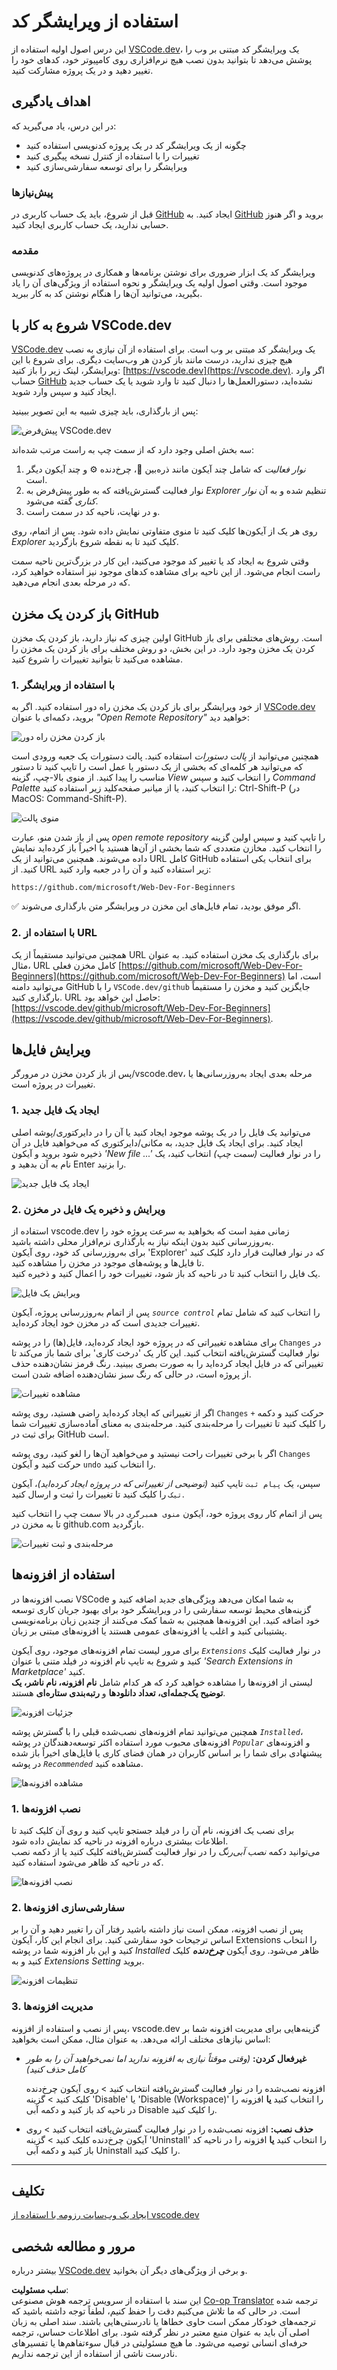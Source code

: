 <!--
CO_OP_TRANSLATOR_METADATA:
{
  "original_hash": "7aa6e4f270d38d9cb17f2b5bd86b863d",
  "translation_date": "2025-08-24T13:03:16+00:00",
  "source_file": "8-code-editor/1-using-a-code-editor/README.md",
  "language_code": "fa"
}
-->
# استفاده از ویرایشگر کد

این درس اصول اولیه استفاده از [VSCode.dev](https://vscode.dev)، یک ویرایشگر کد مبتنی بر وب را پوشش می‌دهد تا بتوانید بدون نصب هیچ نرم‌افزاری روی کامپیوتر خود، کدهای خود را تغییر دهید و در یک پروژه مشارکت کنید.

## اهداف یادگیری

در این درس، یاد می‌گیرید که:

- چگونه از یک ویرایشگر کد در یک پروژه کدنویسی استفاده کنید
- تغییرات را با استفاده از کنترل نسخه پیگیری کنید
- ویرایشگر را برای توسعه سفارشی‌سازی کنید

### پیش‌نیازها

قبل از شروع، باید یک حساب کاربری در [GitHub](https://github.com) ایجاد کنید. به [GitHub](https://github.com/) بروید و اگر هنوز حسابی ندارید، یک حساب کاربری ایجاد کنید.

### مقدمه

ویرایشگر کد یک ابزار ضروری برای نوشتن برنامه‌ها و همکاری در پروژه‌های کدنویسی موجود است. وقتی اصول اولیه یک ویرایشگر و نحوه استفاده از ویژگی‌های آن را یاد بگیرید، می‌توانید آن‌ها را هنگام نوشتن کد به کار ببرید.

## شروع به کار با VSCode.dev

[VSCode.dev](https://vscode.dev) یک ویرایشگر کد مبتنی بر وب است. برای استفاده از آن نیازی به نصب هیچ چیزی ندارید، درست مانند باز کردن هر وب‌سایت دیگری. برای شروع با این ویرایشگر، لینک زیر را باز کنید: [https://vscode.dev](https://vscode.dev). اگر وارد حساب [GitHub](https://github.com/) نشده‌اید، دستورالعمل‌ها را دنبال کنید تا وارد شوید یا یک حساب جدید ایجاد کنید و سپس وارد شوید.

پس از بارگذاری، باید چیزی شبیه به این تصویر ببینید:

![پیش‌فرض VSCode.dev](../../../../8-code-editor/images/default-vscode-dev.png)

سه بخش اصلی وجود دارد که از سمت چپ به راست مرتب شده‌اند:

1. _نوار فعالیت_ که شامل چند آیکون مانند ذره‌بین 🔎، چرخ‌دنده ⚙️ و چند آیکون دیگر است.
2. نوار فعالیت گسترش‌یافته که به طور پیش‌فرض به _Explorer_ تنظیم شده و به آن _نوار کناری_ گفته می‌شود.
3. و در نهایت، ناحیه کد در سمت راست.

روی هر یک از آیکون‌ها کلیک کنید تا منوی متفاوتی نمایش داده شود. پس از اتمام، روی _Explorer_ کلیک کنید تا به نقطه شروع بازگردید.

وقتی شروع به ایجاد کد یا تغییر کد موجود می‌کنید، این کار در بزرگ‌ترین ناحیه سمت راست انجام می‌شود. از این ناحیه برای مشاهده کدهای موجود نیز استفاده خواهید کرد، که در مرحله بعدی انجام می‌دهید.

## باز کردن یک مخزن GitHub

اولین چیزی که نیاز دارید، باز کردن یک مخزن GitHub است. روش‌های مختلفی برای باز کردن یک مخزن وجود دارد. در این بخش، دو روش مختلف برای باز کردن یک مخزن را مشاهده می‌کنید تا بتوانید تغییرات را شروع کنید.

### 1. با استفاده از ویرایشگر

از خود ویرایشگر برای باز کردن یک مخزن راه دور استفاده کنید. اگر به [VSCode.dev](https://vscode.dev) بروید، دکمه‌ای با عنوان _"Open Remote Repository"_ خواهید دید:

![باز کردن مخزن راه دور](../../../../8-code-editor/images/open-remote-repository.png)

همچنین می‌توانید از _پالت دستورات_ استفاده کنید. پالت دستورات یک جعبه ورودی است که می‌توانید هر کلمه‌ای که بخشی از یک دستور یا عمل است را تایپ کنید تا دستور مناسب را پیدا کنید. از منوی بالا-چپ، گزینه _View_ را انتخاب کنید و سپس _Command Palette_ را انتخاب کنید، یا از میانبر صفحه‌کلید زیر استفاده کنید: Ctrl-Shift-P (در MacOS: Command-Shift-P).

![منوی پالت](../../../../8-code-editor/images/palette-menu.png)

پس از باز شدن منو، عبارت _open remote repository_ را تایپ کنید و سپس اولین گزینه را انتخاب کنید. مخازن متعددی که شما بخشی از آن‌ها هستید یا اخیراً باز کرده‌اید نمایش داده می‌شوند. همچنین می‌توانید از یک URL کامل GitHub برای انتخاب یکی استفاده کنید. از URL زیر استفاده کنید و آن را در جعبه وارد کنید:

```
https://github.com/microsoft/Web-Dev-For-Beginners
```

✅ اگر موفق بودید، تمام فایل‌های این مخزن در ویرایشگر متن بارگذاری می‌شوند.

### 2. با استفاده از URL

همچنین می‌توانید مستقیماً از یک URL برای بارگذاری یک مخزن استفاده کنید. به عنوان مثال، URL کامل مخزن فعلی [https://github.com/microsoft/Web-Dev-For-Beginners](https://github.com/microsoft/Web-Dev-For-Beginners) است، اما می‌توانید دامنه GitHub را با `VSCode.dev/github` جایگزین کنید و مخزن را مستقیماً بارگذاری کنید. URL حاصل این خواهد بود: [https://vscode.dev/github/microsoft/Web-Dev-For-Beginners](https://vscode.dev/github/microsoft/Web-Dev-For-Beginners).

## ویرایش فایل‌ها

پس از باز کردن مخزن در مرورگر/vscode.dev، مرحله بعدی ایجاد به‌روزرسانی‌ها یا تغییرات در پروژه است.

### 1. ایجاد یک فایل جدید

می‌توانید یک فایل را در یک پوشه موجود ایجاد کنید یا آن را در دایرکتوری/پوشه اصلی ایجاد کنید. برای ایجاد یک فایل جدید، به مکانی/دایرکتوری که می‌خواهید فایل در آن ذخیره شود بروید و آیکون _'New file ...'_ را در نوار فعالیت _(سمت چپ)_ انتخاب کنید، یک نام به آن بدهید و Enter را بزنید.

![ایجاد یک فایل جدید](../../../../8-code-editor/images/create-new-file.png)

### 2. ویرایش و ذخیره یک فایل در مخزن

استفاده از vscode.dev زمانی مفید است که بخواهید به سرعت پروژه خود را به‌روزرسانی کنید بدون اینکه نیاز به بارگذاری نرم‌افزار محلی داشته باشید.  
برای به‌روزرسانی کد خود، روی آیکون 'Explorer' که در نوار فعالیت قرار دارد کلیک کنید تا فایل‌ها و پوشه‌های موجود در مخزن را مشاهده کنید.  
یک فایل را انتخاب کنید تا در ناحیه کد باز شود، تغییرات خود را اعمال کنید و ذخیره کنید.

![ویرایش یک فایل](../../../../8-code-editor/images/edit-a-file.png)

پس از اتمام به‌روزرسانی پروژه، آیکون _`source control`_ را انتخاب کنید که شامل تمام تغییرات جدیدی است که در مخزن خود ایجاد کرده‌اید.

برای مشاهده تغییراتی که در پروژه خود ایجاد کرده‌اید، فایل(ها) را در پوشه `Changes` در نوار فعالیت گسترش‌یافته انتخاب کنید. این کار یک 'درخت کاری' برای شما باز می‌کند تا تغییراتی که در فایل ایجاد کرده‌اید را به صورت بصری ببینید. رنگ قرمز نشان‌دهنده حذف از پروژه است، در حالی که رنگ سبز نشان‌دهنده اضافه شدن است.

![مشاهده تغییرات](../../../../8-code-editor/images/working-tree.png)

اگر از تغییراتی که ایجاد کرده‌اید راضی هستید، روی پوشه `Changes` حرکت کنید و دکمه `+` را کلیک کنید تا تغییرات را مرحله‌بندی کنید. مرحله‌بندی به معنای آماده‌سازی تغییرات شما برای ثبت در GitHub است.

اگر با برخی تغییرات راحت نیستید و می‌خواهید آن‌ها را لغو کنید، روی پوشه `Changes` حرکت کنید و آیکون `undo` را انتخاب کنید.

سپس، یک `پیام ثبت` تایپ کنید _(توضیحی از تغییراتی که در پروژه ایجاد کرده‌اید)_، آیکون `تیک` را کلیک کنید تا تغییرات را ثبت و ارسال کنید.

پس از اتمام کار روی پروژه خود، آیکون `منوی همبرگری` در بالا سمت چپ را انتخاب کنید تا به مخزن در github.com بازگردید.

![مرحله‌بندی و ثبت تغییرات](../../../../8-code-editor/images/edit-vscode.dev.gif)

## استفاده از افزونه‌ها

نصب افزونه‌ها در VSCode به شما امکان می‌دهد ویژگی‌های جدید اضافه کنید و گزینه‌های محیط توسعه سفارشی را در ویرایشگر خود برای بهبود جریان کاری توسعه خود اضافه کنید. این افزونه‌ها همچنین به شما کمک می‌کنند از چندین زبان برنامه‌نویسی پشتیبانی کنید و اغلب یا افزونه‌های عمومی هستند یا افزونه‌های مبتنی بر زبان.

برای مرور لیست تمام افزونه‌های موجود، روی آیکون _`Extensions`_ در نوار فعالیت کلیک کنید و شروع به تایپ نام افزونه در فیلد متنی با عنوان _'Search Extensions in Marketplace'_ کنید.  
لیستی از افزونه‌ها را مشاهده خواهید کرد که هر کدام شامل **نام افزونه، نام ناشر، یک توضیح یک‌جمله‌ای، تعداد دانلودها** و **رتبه‌بندی ستاره‌ای** هستند.

![جزئیات افزونه](../../../../8-code-editor/images/extension-details.png)

همچنین می‌توانید تمام افزونه‌های نصب‌شده قبلی را با گسترش پوشه _`Installed`_، افزونه‌های محبوب مورد استفاده اکثر توسعه‌دهندگان در پوشه _`Popular`_ و افزونه‌های پیشنهادی برای شما را بر اساس کاربران در همان فضای کاری یا فایل‌های اخیراً باز شده در پوشه _`Recommended`_ مشاهده کنید.

![مشاهده افزونه‌ها](../../../../8-code-editor/images/extensions.png)

### 1. نصب افزونه‌ها

برای نصب یک افزونه، نام آن را در فیلد جستجو تایپ کنید و روی آن کلیک کنید تا اطلاعات بیشتری درباره افزونه در ناحیه کد نمایش داده شود.  
می‌توانید دکمه _نصب آبی‌رنگ_ را در نوار فعالیت گسترش‌یافته کلیک کنید یا از دکمه نصب که در ناحیه کد ظاهر می‌شود استفاده کنید.

![نصب افزونه‌ها](../../../../8-code-editor/images/install-extension.gif)

### 2. سفارشی‌سازی افزونه‌ها

پس از نصب افزونه، ممکن است نیاز داشته باشید رفتار آن را تغییر دهید و آن را بر اساس ترجیحات خود سفارشی کنید. برای انجام این کار، آیکون Extensions را انتخاب کنید و این بار افزونه شما در پوشه _Installed_ ظاهر می‌شود. روی آیکون _**چرخ‌دنده**_ کلیک کنید و به _Extensions Setting_ بروید.

![تنظیمات افزونه](../../../../8-code-editor/images/extension-settings.png)

### 3. مدیریت افزونه‌ها

پس از نصب و استفاده از افزونه، vscode.dev گزینه‌هایی برای مدیریت افزونه شما بر اساس نیازهای مختلف ارائه می‌دهد. به عنوان مثال، ممکن است بخواهید:

- **غیرفعال کردن:** _(وقتی موقتاً نیازی به افزونه ندارید اما نمی‌خواهید آن را به طور کامل حذف کنید)_

    افزونه نصب‌شده را در نوار فعالیت گسترش‌یافته انتخاب کنید > روی آیکون چرخ‌دنده کلیک کنید > گزینه 'Disable' یا 'Disable (Workspace)' را انتخاب کنید **یا** افزونه را در ناحیه کد باز کنید و دکمه آبی Disable را کلیک کنید.

- **حذف نصب:** افزونه نصب‌شده را در نوار فعالیت گسترش‌یافته انتخاب کنید > روی آیکون چرخ‌دنده کلیک کنید > گزینه 'Uninstall' را انتخاب کنید **یا** افزونه را در ناحیه کد باز کنید و دکمه آبی Uninstall را کلیک کنید.

---

## تکلیف

[ایجاد یک وب‌سایت رزومه با استفاده از vscode.dev](https://github.com/microsoft/Web-Dev-For-Beginners/blob/main/8-code-editor/1-using-a-code-editor/assignment.md)

## مرور و مطالعه شخصی

بیشتر درباره [VSCode.dev](https://code.visualstudio.com/docs/editor/vscode-web?WT.mc_id=academic-0000-alfredodeza) و برخی از ویژگی‌های دیگر آن بخوانید.

**سلب مسئولیت**:  
این سند با استفاده از سرویس ترجمه هوش مصنوعی [Co-op Translator](https://github.com/Azure/co-op-translator) ترجمه شده است. در حالی که ما تلاش می‌کنیم دقت را حفظ کنیم، لطفاً توجه داشته باشید که ترجمه‌های خودکار ممکن است حاوی خطاها یا نادرستی‌هایی باشند. سند اصلی به زبان اصلی آن باید به عنوان منبع معتبر در نظر گرفته شود. برای اطلاعات حساس، ترجمه حرفه‌ای انسانی توصیه می‌شود. ما هیچ مسئولیتی در قبال سوءتفاهم‌ها یا تفسیرهای نادرست ناشی از استفاده از این ترجمه نداریم.
